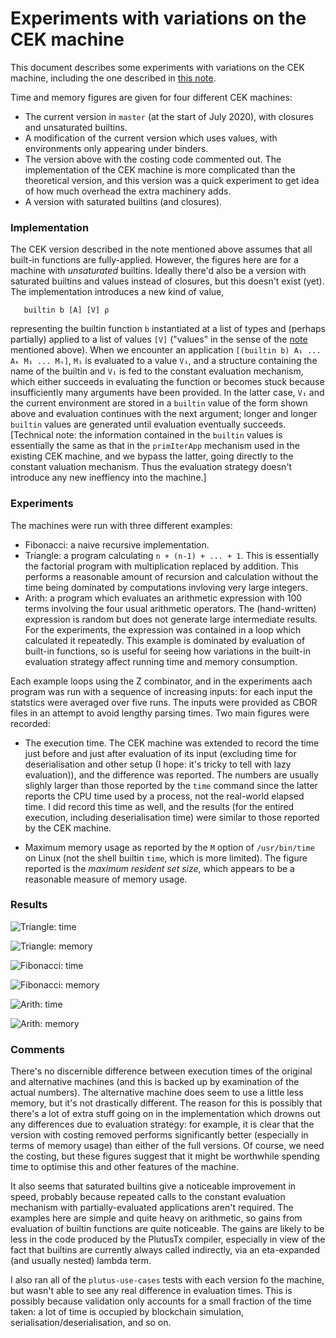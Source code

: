 # Experiments with variations on the CEK machine

This document describes some experiments with variations on the CEK
machine, including the one described in [this note](./CEK.md).

Time and memory figures are given for four different CEK machines:

* The current version in `master` (at the start of July 2020), with closures and unsaturated builtins.
* A modification of the current version which uses values,
  with environments only appearing under binders.
* The version above with the costing code commented out.  The implementation
  of the CEK machine is more complicated than the theoretical version, and
  this version was a quick experiment to get  idea of how much overhead the
  extra machinery adds.
* A version with saturated builtins (and closures).

### Implementation

The CEK version described in the note mentioned above assumes that all
built-in functions are fully-applied.  However, the figures here are
for a machine with _unsaturated_ builtins.  Ideally there'd also be a
version with saturated builtins and values instead of closures, but
this doesn't exist (yet).  The implementation introduces a new kind of value,

```
   builtin b [A] [V] ρ
```

representing the builtin function `b` instantiated at a list of types
and (perhaps partially) applied to a list of values `[V]` ("values" in
the sense of the [note](./CEK.md) mentioned above).  When we encounter
an application `[(builtin b) A₁ ... Aₖ M₁ ... Mₙ]`, `M₁` is evaluated
to a value `V₁`, and a structure containing the name of the builtin
and `V₁` is fed to the constant evaluation mechanism, which either
succeeds in evaluating the function or becomes stuck because
insufficiently many arguments have been provided.  In the latter case,
`V₁` and the current environment are stored in a `builtin` value of
the form shown above and evaluation continues with the next argument;
longer and longer `builtin` values are generated until evaluation
eventually succeeds.  [Technical note: the information contained in
the `builtin` values is essentially the same as that in the
`primIterApp` mechanism used in the existing CEK machine, and we
bypass the latter, going directly to the constant valuation mechanism.
Thus the evaluation strategy doesn't introduce any new ineffiency into
the machine.]



### Experiments

The machines were run with three different examples:
* Fibonacci: a naive recursive implementation.
* Triangle: a program calculating `n + (n-1) + ... + 1`. This is
  essentially the factorial program with multiplication replaced
  by addition.  This performs a reasonable amount of recursion and calculation
  without the time being dominated by computations invloving very large integers.
* Arith: a program which evaluates an arithmetic expression with 100 terms involving
  the four usual arithmetic operators.  The (hand-written) expression is random but does
  not generate large intermediate results.  For the experiments, the expression was
  contained in a loop which calculated it repeatedly.  This example is dominated by
  evaluation of built-in functions, so is useful for seeing how variations in
  the built-in evaluation strategy affect running time and memory consumption.

Each example loops using the Z combinator, and in the experiments
aach program was run with a sequence of increasing inputs: for each
input the statstics were averaged over five runs.  The inputs were
provided as CBOR files in an attempt to avoid lengthy parsing
times. Two main figures were recorded:

* The execution time.  The CEK machine was extended to record the time
just before and just after evaluation of its input (excluding time for
deserialisation and other setup (I hope: it's tricky to tell with lazy
evaluation)), and the difference was reported.  The numbers are
usually slighly larger than those reported by the `time` command since
the latter reports the CPU time used by a process, not the real-world
elapsed time.  I did record this time as well, and the results (for
the entired execution, including deserialisation time) were similar to those
reported by the CEK machine.

* Maximum memory usage as reported by the `M` option of
`/usr/bin/time` on Linux (not the shell builtin `time`, which is more
limited). The figure reported is the _maximum resident set size_, which
appears to be a reasonable measure of memory usage. 


### Results

![Triangle: time](figures/tri-times.png)

![Triangle: memory](figures/tri-mem.png)

![Fibonacci: time](figures/fib-times.png)

![Fibonacci: memory](figures/fib-mem.png)

![Arith: time](figures/arith-times.png)

![Arith: memory](figures/arith-mem.png)


### Comments

There's no discernible difference between execution times of the
original and alternative machines (and this is backed up by
examination of the actual numbers).  The alternative machine does seem
to use a little less memory, but it's not drastically different.  The
reason for this is possibly that there's a lot of extra stuff going on
in the implementation which drowns out any differences due to
evaluation strategy: for example, it is clear that the version with
costing removed performs significantly better (especially in terms of
memory usage) than either of the full versions.  Of course, we need
the costing, but these figures suggest that it might be worthwhile
spending time to optimise this and other features of the machine.

It also seems that saturated builtins give a noticeable improvement in
speed, probably because repeated calls to the constant evaluation
mechanism with partially-evaluated applications aren't required.  The
examples here are simple and quite heavy on arithmetic, so gains from
evaluation of builtin functions are quite noticeable.  The gains are
likely to be less in the code produced by the PlutusTx compiler,
especially in view of the fact that builtins are currently always called
indirectly, via an eta-expanded (and usually nested) lambda term.  


I also ran all of the `plutus-use-cases` tests with each version fo
the machine, but wasn't able to see any real difference in evaluation
times.  This is possibly because validation only accounts for a small
fraction of the time taken: a lot of time is occupied by blockchain
simulation, serialisation/deserialisation, and so on.
